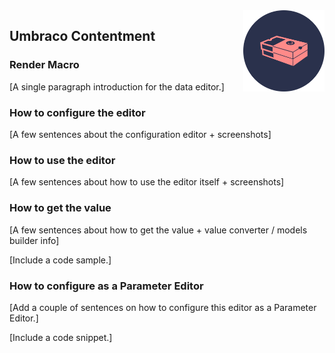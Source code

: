 <img src="../assets/img/logo.png" alt="Umbraco Contentment Logo" title="A shoebox of Umbraco happiness." height="130" align="right">

## Umbraco Contentment

### Render Macro

[A single paragraph introduction for the data editor.]


### How to configure the editor

[A few sentences about the configuration editor + screenshots]


### How to use the editor

[A few sentences about how to use the editor itself + screenshots]


### How to get the value

[A few sentences about how to get the value + value converter / models builder info]

[Include a code sample.]


### How to configure as a Parameter Editor

[Add a couple of sentences on how to configure this editor as a Parameter Editor.]

[Include a code snippet.]
